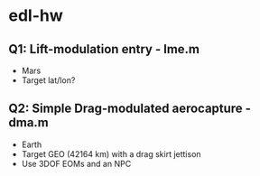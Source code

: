 # edl-hw

## Q1: Lift-modulation entry - lme.m
- Mars
- Target lat/lon?

## Q2: Simple Drag-modulated aerocapture - dma.m
- Earth
- Target GEO (42164 km) with a drag skirt jettison
- Use 3DOF EOMs and an NPC
